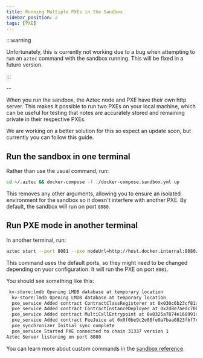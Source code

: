 ```yaml
---
title: Running Multiple PXEs in the Sandbox
sidebar_position: 2
tags: [PXE]
---
```


:::warning

Unfortunately, this is currently not working due to a bug when attempting to run an `aztec` command with the sandbox running. This will be fixed in a future version.

:::

--

When you run the sandbox, the Aztec node and PXE have their own http server. This makes it possible to run two PXEs on your local machine, which can be useful for testing that notes are accurately stored and remaining private in their respective PXEs.

We are working on a better solution for this so expect an update soon, but currently you can follow this guide.

## Run the sandbox in one terminal

Rather than use the usual command, run:

```bash
cd ~/.aztec && docker-compose -f ./docker-compose.sandbox.yml up
```

This removes any other arguments, allowing you to ensure an isolated environment for the sandbox so it doesn't interfere with another PXE. By default, the sandbox will run on port `8080`.

## Run PXE mode in another terminal

In another terminal, run:

```bash
aztec start --port 8081 --pxe nodeUrl=http://host.docker.internal:8080/
```

This command uses the default ports, so they might need to be changed depending on yuor configuration. It will run the PXE on port `8081`.

You should see something like this:

```bash
 kv-store:lmdb Opening LMDB database at temporary location
  kv-store:lmdb Opening LMDB database at temporary location
  pxe_service Added contract ContractClassRegisterer at 0x030c6b23cf81a1c1387674e7d180ef04abc19387eb0ec71eea67c2b602b517b7
  pxe_service Added contract ContractInstanceDeployer at 0x2d8e7aedc70b65d49e6aa0794d8d12721896c177e87126701f6e60d184358e74
  pxe_service Added contract MultiCallEntrypoint at 0x0325a7874e168991a060b7f54e7324a42f87f48ffa592a903a5ce170b9d99e20
  pxe_service Added contract FeeJuice at 0x0f0be9c2e88fe0a7baa0823fbf7cfba98a6ba71558d6b5a4ee497e3b38f0aa7c
  pxe_synchronizer Initial sync complete
  pxe_service Started PXE connected to chain 31337 version 1
Aztec Server listening on port 8080
```

You can learn more about custom commands in the [sandbox reference](../../../reference/developer_references/sandbox_reference/sandbox-reference.md).

